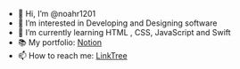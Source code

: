 - 👋 Hi, I’m @noahr1201
- 👀 I’m interested in Developing and Designing software
- 🌱 I’m currently learning HTML , CSS, JavaScript and Swift
- 📚 My portfolio: <a href="https://www.notion.so/noahvree/Portfolio-918863519f74464c9995bd1b72681fe0">Notion</a>
- 📫 How to reach me: <a href="https://linktr.ee/noahr1201">LinkTree</a>
